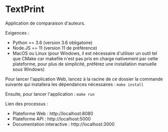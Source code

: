 # TextPrint

Application de comparaison d'auteurs.

Exigences :

- Python == 3.6 (version 3.6 obligatoire)
- Node.JS == 11 (version 11 de préférence)
- MacOS ou Linux (pour Windows, il est nécessaire d'utiliser un outil tel que CMake car makefile n'est pas pris en charge nativement par cette plateforme, pour plus de simplicité, préférez une installation manuelle sous Windows)

Pour lancer l'application Web, lancez à la racine de ce dossier la commande suivante qui installera les dépendances nécessaires :
`make install`

Ensuite, pour lancer l'application :
`make run`

Lien des processus :

- Plateforme Web : http://localhost:8080
- Plateforme API : http://localhost:5000
- Documentation interactive : http://localhost:3000
